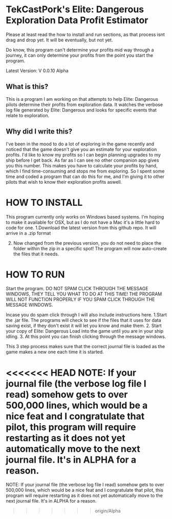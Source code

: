 # TekCastPork's Elite: Dangerous Exploration Data Profit Estimator

Please at least read the how to install and run sections, as that process isnt drag and drop yet. It will be eventually, but not yet.

Do know, this program can't determine your profits mid way through a journey, it can only determine your profits from the point you start the program.

Latest Version: V 0.0.10 Alpha

## What is this?

This is a program I am working on that attempts to help Elite: Dangerous pilots determine their profits from exploration data.
It watches the verbose log file generated by Elite: Dangerous and looks for specific events that relate to exploration.

## Why did I write this?

I've been in the mood to do a lot of exploring in the game recently and noticed that the game doesn't give you an estimate for your exploration profits. I'd like to 
know my profits so I can begin planning upgrades to my ship before I get back. As far as I can see no other companion app gives you this number. 
This makes you have to calculate your profits by hand, which I find time-consuming and stops me from exploring.
So I spent some time and coded a program that can do this for me, and I'm giving it to other pilots that wish to know their exploration profits aswell.

# HOW TO INSTALL

This program currently only works on Windows based systems. I'm hoping to make it available for OSX, but as I do not have a Mac it's a little hard to code for one.
1.Download the latest version from this github repo. It will arrive in a .zip format

2. Now changed from the previous version, you do not need to place the folder within the zip in a specific spot! The program will now auto-create
the files that it needs.

# HOW TO RUN

Start the program. DO NOT SPAM CLICK THROUGH THE MESSAGE WINDOWS, THEY TELL YOU WHAT TO DO AT THIS TIME!
THE PROGRAM WILL NOT FUNCTION PROPERLY IF YOU SPAM CLICK THROUGH THE MESSAGE WINDOWS.

Incase you do spam click through I will also include instructions here.
1.Start the .jar file.
	The programs will check to see if the files that it uses for data saving exist, if they don't exist it will let you know and make them.
2. Start your copy of Elite: Dangerous
	Load into the game until you are in your ship idling.
3. At this point you can finish clicking through the message windows.

This 3 step process makes sure that the correct journal file is loaded as the game makes a new one each time it is started.

<<<<<<< HEAD
NOTE: If your journal file (the verbose log file I read) somehow gets to over 500,000 lines, which would be a nice feat and I congratulate that pilot, this program will require restarting as it does not yet automatically move to the next journal file. It's in ALPHA for a reason.
=======
NOTE: If your journal file (the verbose log file I read) somehow gets to over 500,000 lines, which would be a nice feat and I congratulate that pilot, this program will require restarting as it does not
yet automatically move to the next journal file. It's in ALPHA for a reason.
>>>>>>> origin/Alpha

